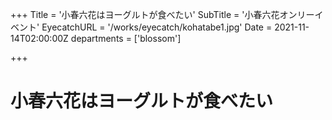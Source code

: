 +++
Title = '小春六花はヨーグルトが食べたい'
SubTitle = '小春六花オンリーイベント'
EyecatchURL = '/works/eyecatch/kohatabe1.jpg'
Date = 2021-11-14T02:00:00Z
departments = ['blossom']

+++

# 小春六花はヨーグルトが食べたい
